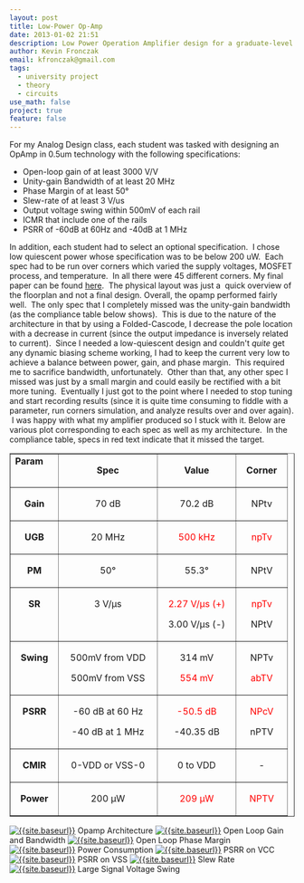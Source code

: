 ```yaml
---
layout: post
title: Low-Power Op-Amp
date: 2013-01-02 21:51
description: Low Power Operation Amplifier design for a graduate-level university class
author: Kevin Fronczak
email: kfronczak@gmail.com
tags:
  - university project
  - theory
  - circuits
use_math: false
project: true
feature: false
---
```


For my Analog Design class, each student was tasked with designing an OpAmp in 0.5um technology with the following specifications:
<ul>
<li>Open-loop gain of at least 3000 V/V</li>
<li>Unity-gain Bandwidth of at least 20 MHz</li>
<li>Phase Margin of at least 50°<b>
</b></li>
<li>Slew-rate of at least 3 V/us</li>
<li>Output voltage swing within 500mV of each rail</li>
<li>ICMR that include one of the rails</li>
<li>PSRR of -60dB at 60Hz and -40dB at 1 MHz</li>
</ul>
In addition, each student had to select an optional specification.  I chose low quiescent power whose specification was to be below 200 uW.  Each spec had to be run over corners which varied the supply voltages, MOSFET process, and temperature.  In all there were 45 different corners.
My final paper can be found <a href="http://kevinfronczak.com/documents/EE610/Fronczak_EE610_Final_Paper.pdf" target="_blank">here</a>.  The physical layout was just a  quick overview of the floorplan and not a final design.
Overall, the opamp performed fairly well.  The only spec that I completely missed was the unity-gain bandwidth (as the compliance table below shows).  This is due to the nature of the architecture in that by using a Folded-Cascode, I decrease the pole location with a decrease in current (since the output impedance is inversely related to current).  Since I needed a low-quiescent design and couldn't <em>quite</em> get any dynamic biasing scheme working, I had to keep the current very low to achieve a balance between power, gain, and phase margin.  This required me to sacrifice bandwidth, unfortunately.  Other than that, any other spec I missed was just by a small margin and could easily be rectified with a bit more tuning.  Eventually I just got to the point where I needed to stop tuning and start recording results (since it is quite time consuming to fiddle with a parameter, run corners simulation, and analyze results over and over again).  I was happy with what my amplifier produced so I stuck with it.
Below are various plot corresponding to each spec as well as my architecture.  In the compliance table, specs in red text indicate that it missed the target.
<table width="420" border="1" cellspacing="0" cellpadding="0" align="right">
<tbody>
<tr>
<td valign="top" width="68"><b>Param</b></td>
<td valign="top" width="158">
<p align="center"><b>Spec</b>
</td>
<td valign="top" width="122">
<p align="center"><b>Value</b>
</td>
<td valign="top" width="74">
<p align="center"><b>Corner</b>
</td>
</tr>
<tr>
<td valign="top" width="68">
<p align="center"><b>Gain</b>
</td>
<td valign="top" width="158">
<p align="center">70 dB
</td>
<td valign="top" width="122">
<p align="center">70.2 dB
</td>
<td valign="top" width="74">
<p align="center">NPtv
</td>
</tr>
<tr>
<td valign="top" width="68">
<p align="center"><b>UGB</b>
</td>
<td valign="top" width="158">
<p align="center">20 MHz
</td>
<td valign="top" width="122">
<p align="center"><span style="color: #ff0000;">500 kHz</span>
</td>
<td valign="top" width="74">
<p align="center"><span style="color: #ff0000;">npTv</span>
</td>
</tr>
<tr>
<td valign="top" width="68">
<p align="center"><b>PM</b>
</td>
<td valign="top" width="158">
<p align="center">50°
</td>
<td valign="top" width="122">
<p align="center">55.3°
</td>
<td valign="top" width="74">
<p align="center">NPtV
</td>
</tr>
<tr>
<td valign="top" width="68">
<p align="center"><b>SR</b>
</td>
<td valign="top" width="158">
<p align="center">3 V/µs
</td>
<td valign="top" width="122">
<p align="center"><span style="color: #ff0000;">2.27 V/µs (+)</span>
<p align="center">3.00 V/µs (-)
</td>
<td valign="top" width="74">
<p align="center"><span style="color: #ff0000;">npTv</span>
<p align="center">NPtV
</td>
</tr>
<tr>
<td valign="top" width="68">
<p align="center"><b>Swing</b>
</td>
<td valign="top" width="158">
<p align="center">500mV from VDD
<p align="center">500mV from VSS
</td>
<td valign="top" width="122">
<p align="center">314 mV
<p align="center"><span style="color: #ff0000;">554 mV</span>
</td>
<td valign="top" width="74">
<p align="center">NPTv
<p align="center"><span style="color: #ff0000;">abTV</span>
</td>
</tr>
<tr>
<td valign="top" width="68">
<p align="center"><b>PSRR</b>
</td>
<td valign="top" width="158">
<p align="center">-60 dB at 60 Hz
<p align="center">-40 dB at 1 MHz
</td>
<td valign="top" width="122">
<p align="center"><span style="color: #ff0000;">-50.5 dB</span>
<p align="center">-40.35 dB
</td>
<td valign="top" width="74">
<p align="center"><span style="color: #ff0000;">NPcV</span>
<p align="center">nPTV
</td>
</tr>
<tr>
<td valign="top" width="68">
<p align="center"><b>CMIR</b>
</td>
<td valign="top" width="158">
<p align="center">0-VDD or VSS-0
</td>
<td valign="top" width="122">
<p align="center">0 to VDD
</td>
<td valign="top" width="74">
<p align="center">-
</td>
</tr>
<tr>
<td valign="top" width="68">
<p align="center"><b>Power</b>
</td>
<td valign="top" width="158">
<p align="center">200 µW
</td>
<td valign="top" width="122">
<p align="center"><span style="color: #ff0000;">209 µW</span>
</td>
<td valign="top" width="74">
<p align="center"><span style="color: #ff0000;">NPTV</span>
</td>
</tr>
</tbody>
</table>
&nbsp;
&nbsp;
<a href="http://kevinfronczak.com/documents/EE610/circuit.png"><img alt="{{site.baseurl}}" src="{{ site.baseurl }}/assets/circuit.png" /></a>
Opamp Architecture
<a href="http://kevinfronczak.com/documents/EE610/open_loop_gain_BW.png"><img alt="{{site.baseurl}}" src="{{ site.baseurl }}/assets/open_loop_gain_BW.png" /></a>
Open Loop Gain and Bandwidth
<a href="http://kevinfronczak.com/documents/EE610/open_loop_phase_margin.png"><img alt="{{site.baseurl}}" src="{{ site.baseurl }}/assets/open_loop_phase_margin.png" /></a>
Open Loop Phase Margin
<a href="http://kevinfronczak.com/documents/EE610/power_consumption.png"><img alt="{{site.baseurl}}" src="{{ site.baseurl }}/assets/power_consumption.png" /></a>
Power Consumption
<a href="http://kevinfronczak.com/documents/EE610/PSRR_VCC.png"><img alt="{{site.baseurl}}" src="{{ site.baseurl }}/assets/PSRR_VCC.png" /></a>
PSRR on VCC
<a href="http://kevinfronczak.com/documents/EE610/PSRR_VSS.png"><img alt="{{site.baseurl}}" src="{{ site.baseurl }}/assets/PSRR_VSS.png" /></a>
PSRR on VSS
<a href="http://kevinfronczak.com/documents/EE610slew_rate.png"><img alt="{{site.baseurl}}" src="{{ site.baseurl }}/assets/slew_rate.png" /></a>
Slew Rate
<a href="http://kevinfronczak.com/documents/EE610/voltage_swing.png"><img alt="{{site.baseurl}}" src="{{ site.baseurl }}/assets/voltage_swing.png" /></a>
Large Signal Voltage Swing
